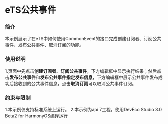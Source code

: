 # eTS公共事件



### 简介

本示例展示了在eTS中如何使用CommonEvent的接口完成创建订阅者、订阅公共事件、发布公共事件、取消订阅的功能。

### 使用说明

1.页面中先点击**创建订阅者**、**订阅公共事件**，下方编辑框中显示执行结果；然后点击**发布公共事件**和**发布公共事件指定发布信息**，下方编辑框中展示公共事件发布成功后接收到的公共事件信息，点击**取消订阅**可以取消公共事件订阅。



### 约束与限制

1.本示例仅支持标准系统上运行。
2.本示例为api 7工程，使用DevEco Studio 3.0 Beta2 for HarmonyOS编译运行